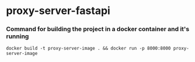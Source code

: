 # proxy-server-fastapi

### Command for building the project in a docker container and it's running
```shell
docker build -t proxy-server-image . && docker run -p 8000:8000 proxy-server-image
```
